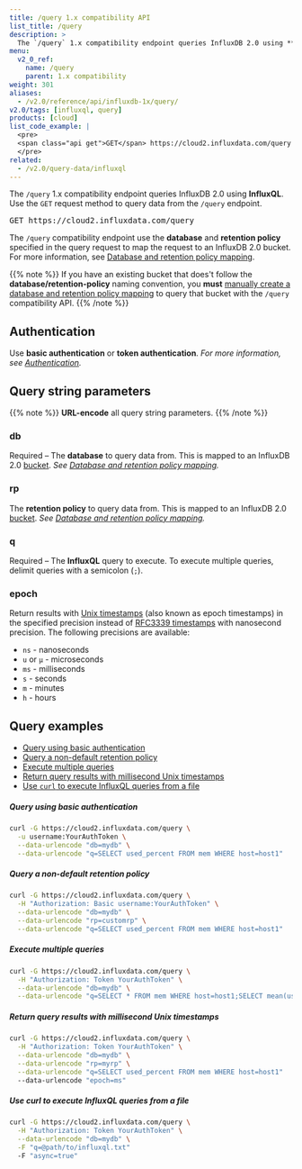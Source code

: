 ```yaml
---
title: /query 1.x compatibility API
list_title: /query
description: >
  The `/query` 1.x compatibility endpoint queries InfluxDB 2.0 using **InfluxQL**.
menu:
  v2_0_ref:
    name: /query
    parent: 1.x compatibility
weight: 301
aliases:
  - /v2.0/reference/api/influxdb-1x/query/
v2.0/tags: [influxql, query]
products: [cloud]
list_code_example: |
  <pre>
  <span class="api get">GET</span> https://cloud2.influxdata.com/query
  </pre>
related:
  - /v2.0/query-data/influxql
---
```


The `/query` 1.x compatibility endpoint queries InfluxDB 2.0 using **InfluxQL**.
Use the `GET` request method to query data from the `/query` endpoint.

<pre>
<span class="api get">GET</span> https://cloud2.influxdata.com/query
</pre>

The `/query` compatibility endpoint use the **database** and **retention policy**
specified in the query request to map the request to an InfluxDB 2.0 bucket.
For more information, see [Database and retention policy mapping](/v2.0/reference/api/influxdb-1x/dbrp).

{{% note %}}
If you have an existing bucket that does't follow the **database/retention-policy** naming convention,
you **must** [manually create a database and retention policy mapping](/v2.0/reference/api/influxdb-1x/dbrp/#manually-create-and-manage-dbrp-mappings)
to query that bucket with the `/query` compatibility API.
{{% /note %}}

## Authentication
Use **basic authentication** or **token authentication**.
_For more information, see [Authentication](/v2.0/reference/api/influxdb-1x/#authentication)._

## Query string parameters

{{% note %}}
**URL-encode** all query string parameters.
{{% /note %}}

### db
<span class="req">Required</span> – The **database** to query data from.
This is mapped to an InfluxDB 2.0 [bucket](/v2.0/reference/glossary/#bucket).
_See [Database and retention policy mapping](/v2.0/reference/api/influxdb-1x/dbrp/)._

### rp
The **retention policy** to query data from.
This is mapped to an InfluxDB 2.0 [bucket](/v2.0/reference/glossary/#bucket).
_See [Database and retention policy mapping](/v2.0/reference/api/influxdb-1x/dbrp/)._

### q
<span class="req">Required</span> – The **InfluxQL** query to execute.
To execute multiple queries, delimit queries with a semicolon (`;`).

### epoch
Return results with [Unix timestamps](/v2.0/reference/glossary/#unix-timestamp)
(also known as epoch timestamps) in the specified precision instead of
[RFC3339 timestamps](/v2.0/reference/glossary/#rfc3339-timestamp) with nanosecond precision.
The following precisions are available:

- `ns` - nanoseconds
- `u` or `µ` - microseconds
- `ms` - milliseconds
- `s` - seconds
- `m` - minutes
- `h` - hours

## Query examples

- [Query using basic authentication](#query-using-basic-authentication)
- [Query a non-default retention policy](#query-a-non-default-retention-policy)
- [Execute multiple queries](#execute-multiple-queries)
- [Return query results with millisecond Unix timestamps](#return-query-results-with-millisecond-unix-timestamps)
- [Use `curl` to execute InfluxQL queries from a file](#use-curl-to-execute-influxql-queries-from-a-file)

##### Query using basic authentication
```sh
curl -G https://cloud2.influxdata.com/query \
  -u username:YourAuthToken \
  --data-urlencode "db=mydb" \
  --data-urlencode "q=SELECT used_percent FROM mem WHERE host=host1"
```

##### Query a non-default retention policy
```sh
curl -G https://cloud2.influxdata.com/query \
  -H "Authorization: Basic username:YourAuthToken" \
  --data-urlencode "db=mydb" \
  --data-urlencode "rp=customrp" \
  --data-urlencode "q=SELECT used_percent FROM mem WHERE host=host1"
```

##### Execute multiple queries
```sh
curl -G https://cloud2.influxdata.com/query \
  -H "Authorization: Token YourAuthToken" \
  --data-urlencode "db=mydb" \
  --data-urlencode "q=SELECT * FROM mem WHERE host=host1;SELECT mean(used_percent) FROM mem WHERE host=host1 GROUP BY time(10m)"
```

##### Return query results with millisecond Unix timestamps
```sh
curl -G https://cloud2.influxdata.com/query \
  -H "Authorization: Token YourAuthToken" \
  --data-urlencode "db=mydb" \
  --data-urlencode "rp=myrp" \
  --data-urlencode "q=SELECT used_percent FROM mem WHERE host=host1"
  --data-urlencode "epoch=ms"
```

##### Use curl to execute InfluxQL queries from a file
```sh
curl -G https://cloud2.influxdata.com/query \
  -H "Authorization: Token YourAuthToken" \
  --data-urlencode "db=mydb" \
  -F "q=@path/to/influxql.txt"
  -F "async=true"
```
